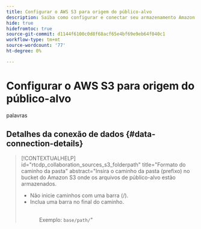 ```yaml
---
title: Configurar o AWS S3 para origem do público-alvo
description: Saiba como configurar e conectar seu armazenamento Amazon S3 como uma fonte de dados de autoatendimento para assimilar dados de público-alvo no Real-Time CDP Collaboration.
hide: true
hidefromtoc: true
source-git-commit: d1144f6100c0d8f68acf65e4bf69e9eb64f040c1
workflow-type: tm+mt
source-wordcount: '77'
ht-degree: 0%

---
```


# Configurar o AWS S3 para origem do público-alvo

palavras

## Detalhes da conexão de dados {#data-connection-details}

>[!CONTEXTUALHELP]
>id="rtcdp_collaboration_sources_s3_folderpath"
>title="Formato do caminho da pasta"
>abstract="Insira o caminho da pasta (prefixo) no bucket do Amazon S3 onde os arquivos de público-alvo estão armazenados.<br><ul><li>Não inicie caminhos com uma barra (/).</li><li>Inclua uma barra no final do caminho.</li><ul><br>Exemplo: `base/path/`"
